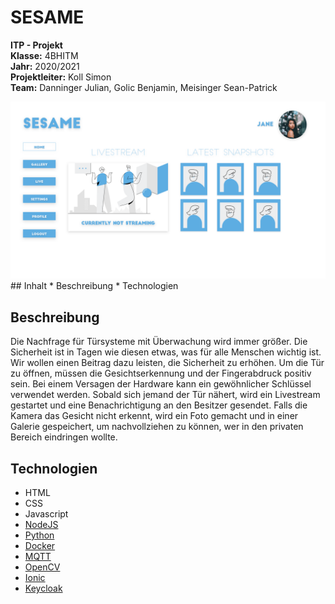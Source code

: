 <!-- Project Logo -->
# SESAME
**ITP - Projekt<br>
Klasse:** 4BHITM<br>
**Jahr:** 2020/2021<br>
**Projektleiter:** Koll Simon<br>
**Team:** Danninger Julian, Golic Benjamin, Meisinger Sean-Patrick
<br>

<img src="prototype/sesame_home.png">
<br>
<!-- Table of Contents -->
## Inhalt
* Beschreibung
* Technologien

<!-- Description -->
## Beschreibung
Die Nachfrage für Türsysteme mit Überwachung wird immer größer. Die Sicherheit ist in Tagen wie diesen etwas, was für alle Menschen wichtig ist. Wir wollen einen Beitrag dazu leisten, die Sicherheit zu erhöhen. Um die Tür zu öffnen, müssen die Gesichtserkennung und der Fingerabdruck positiv sein. Bei einem Versagen der Hardware kann ein gewöhnlicher Schlüssel verwendet werden. Sobald sich jemand der Tür nähert, wird ein Livestream gestartet und eine Benachrichtigung an den Besitzer gesendet. Falls die Kamera das Gesicht nicht erkennt, wird ein Foto gemacht und in einer Galerie gespeichert, um nachvollziehen zu können, wer in den privaten Bereich eindringen wollte. 

## Technologien
* HTML
* CSS
* Javascript
* [NodeJS](nodejs.org/)
* [Python](https://www.python.org)
* [Docker](https://www.docker.com)
* [MQTT](https://mqtt.org)
* [OpenCV](https://opencv.org)
* [Ionic](https://ionicframework.com)
* [Keycloak](https://www.keycloak.org)
